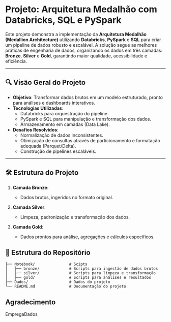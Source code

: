 # Projeto: Arquitetura Medalhão com Databricks, SQL e PySpark

Este projeto demonstra a implementação da **Arquitetura Medalhão (Medallion Architecture)** utilizando **Databricks**, **PySpark** e **SQL** para criar um pipeline de dados robusto e escalável. A solução segue as melhores práticas de engenharia de dados, organizando os dados em três camadas: **Bronze**, **Silver** e **Gold**, garantindo maior qualidade, acessibilidade e eficiência.

---

## 🔍 Visão Geral do Projeto
- **Objetivo**: Transformar dados brutos em um modelo estruturado, pronto para análises e dashboards interativos.
- **Tecnologias Utilizadas**:  
  - Databricks para orquestração do pipeline.  
  - PySpark e SQL para manipulação e transformação dos dados.  
  - Armazenamento em camadas (Data Lake).  
- **Desafios Resolvidos**:  
  - Normalização de dados inconsistentes.  
  - Otimização de consultas através de particionamento e formatação adequada (Parquet/Delta).  
  - Construção de pipelines escaláveis.

---

## 🛠️ Estrutura do Projeto
1. **Camada Bronze**:  
   - Dados brutos, ingeridos no formato original.  

2. **Camada Silver**:  
   - Limpeza, padronização e transformação dos dados.  

3. **Camada Gold**:  
   - Dados prontos para análise, agregações e cálculos específicos.

## 📂 Estrutura do Repositório
```plaintext
├── Notebook/               # Scipts
│   ├── bronze/             # Scripts para ingestão de dados brutos
│   ├── silver/             # Scripts para limpeza e transformação
│   ├── gold/               # Scripts para análises e resultados
├── Dados/                  # Dados do projeto
└── README.md               # Documentação do projeto
```

## Agradecimento  
  EmpregaDados
